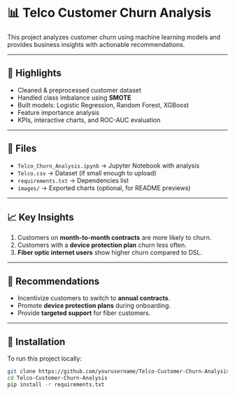 # 📊 Telco Customer Churn Analysis

This project analyzes customer churn using machine learning models and provides business insights with actionable recommendations.

---

## 🚀 Highlights
- Cleaned & preprocessed customer dataset
- Handled class imbalance using **SMOTE**
- Built models: Logistic Regression, Random Forest, XGBoost
- Feature importance analysis
- KPIs, interactive charts, and ROC-AUC evaluation

---

## 📂 Files
- `Telco_Churn_Analysis.ipynb` → Jupyter Notebook with analysis
- `Telco.csv` → Dataset (if small enough to upload)
- `requirements.txt` → Dependencies list
- `images/` → Exported charts (optional, for README previews)

---

## 📈 Key Insights
1. Customers on **month-to-month contracts** are more likely to churn.  
2. Customers with a **device protection plan** churn less often.  
3. **Fiber optic internet users** show higher churn compared to DSL.  

---

## 📝 Recommendations
- Incentivize customers to switch to **annual contracts**.  
- Promote **device protection plans** during onboarding.  
- Provide **targeted support** for fiber customers.  

---

## 🔧 Installation
To run this project locally:

```bash
git clone https://github.com/yourusername/Telco-Customer-Churn-Analysis.git
cd Telco-Customer-Churn-Analysis
pip install -r requirements.txt
